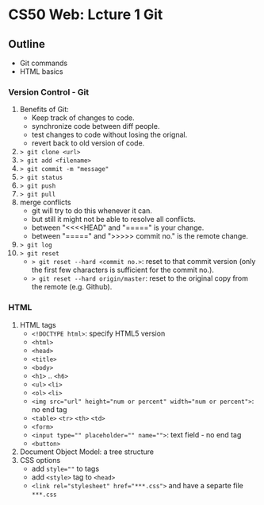 # CS50 Web: Lcture 1 Git 

## Outline 
* Git commands
* HTML basics 

### Version Control - Git 
1. Benefits of Git: 
	* Keep track of changes to code. 
	* synchronize code between diff people. 
	* test changes to code without losing the orignal. 
	* revert back to old version of code. 
2. `> git clone <url>`
3. `> git add <filename>`
4. `> git commit -m "message"`
5. `> git status` 
6. `> git push`
7. `> git pull` 
8. merge conflicts
	* git will try to do this whenever it can. 
	* but still it might not be able to resolve all conflicts. 
	* between "<<<<HEAD" and "=====" is your change. 
	* between "=====" and ">>>>> commit no." is the remote change. 
9. `> git log` 
10. `> git reset`
	* `> git reset --hard <commit no.>`: reset to that commit version (only the first few characters is sufficient for the commit no.). 
	* `> git reset --hard origin/master`: reset to the original copy from the remote (e.g. Github). 

### HTML
1. HTML tags
	* `<!DOCTYPE html>`: specify HTML5 version
	* `<html>`
	* `<head>`
	* `<title>`
	* `<body>`
	* `<h1>` .. `<h6>`
	* `<ul>` `<li>`
	* `<ol>` `<li>`
	* `<img src="url" height="num or percent" width="num or percent">`: no end tag
	* `<table>` `<tr>` `<th>` `<td>`
	* `<form>`
	* `<input type="" placeholder="" name="">`: text field - no end tag 
	* `<button>`
2. Document Object Model: a tree structure 
3. CSS options
	* add `style=""` to tags
	* add `<style>` tag to `<head>`
	* `<link rel="stylesheet" href="***.css">` and have a separte file `***.css`
